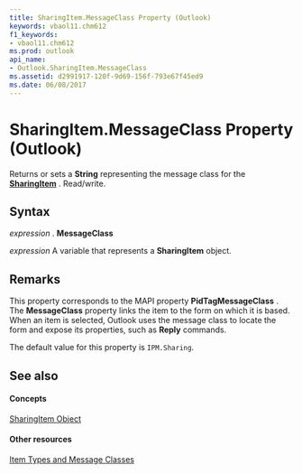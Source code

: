 ```yaml
---
title: SharingItem.MessageClass Property (Outlook)
keywords: vbaol11.chm612
f1_keywords:
- vbaol11.chm612
ms.prod: outlook
api_name:
- Outlook.SharingItem.MessageClass
ms.assetid: d2991917-120f-9d69-156f-793e67f45ed9
ms.date: 06/08/2017
---
```



# SharingItem.MessageClass Property (Outlook)

Returns or sets a  **String** representing the message class for the **[SharingItem](Outlook.SharingItem.md)** . Read/write.


## Syntax

 _expression_ . **MessageClass**

 _expression_ A variable that represents a **SharingItem** object.


## Remarks

This property corresponds to the MAPI property  **PidTagMessageClass** . The **MessageClass** property links the item to the form on which it is based. When an item is selected, Outlook uses the message class to locate the form and expose its properties, such as **Reply** commands.

The default value for this property is  `IPM.Sharing`.


## See also


#### Concepts


[SharingItem Object](Outlook.SharingItem.md)
#### Other resources



[Item Types and Message Classes](http://msdn.microsoft.com/library/15b709cc-7486-b6c7-88a3-4a4d8e0ab292%28Office.15%29.aspx)

